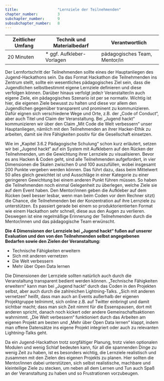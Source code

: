 ```yaml
---
title: 					"Lernziele der Teilnehmenden"
chapter_number: 		3
subchapter_number:		9
subsubchapter_number:	8
---
```


| Zeitlicher Umfang | Technik und Materialbedarf                                                                                                                                           | Verantwortlich |
|-------------------|----------------------------------------------------------------------------------------------------------------------------------------------------------------------|----------------|
| 20 Minuten     | * ggf. Aufkleber-Vorlagen | pädagogisches Team, Mentor/in   |

Der Lernfortschritt der Teilnehmenden sollte eines der Hauptanliegen des Jugend-Hackathons sein. Da das Format Hackathon die Teilnehmenden ins Zentrum stellt, sollte ein wesentliches pädagogisches Ziel sein, dass die Jugendlichen selbstbestimmt eigene Lernziele definieren und diese verfolgen können.
Darüber hinaus verfolgt jede/r Veranstalter/in auch eigene Ziele, ein pädagogisches Szenario ist per se normativ. Wichtig ist hier, die eigenen Ziele bewusst zu halten und diese vor allem den Jugendlichen gegenüber transparent und prominent zu kommunizieren. Dafür eignen sich verschiedene Wege und Orte, z.B. der „Code of Conduct“, aber auch Titel und Claim der Veranstaltung. 
Bei „Jugend hackt“ kommunizieren wir über den Claim „Mit Code die Welt verbessern“ unser Hauptanliegen, nämlich mit den Teilnehmenden an ihrer Hacker-Ethik zu arbeiten, damit sie ihre Fähigkeiten positiv für die Gesellschaft einsetzen.

Wie im „Kapitel 3.6.2 Pädagogische Schulung“ schon kurz erläutert, setzen wir bei „Jugend hackt“ auf ein System mit Aufklebern auf den Rücken der Teilnehmenden, um die Gewichtung ihrer Lernziele zu visualisieren. Bevor es ans Hacken & Coden geht, sind alle Teilnehmenden aufgefordert, in vier Dimensionen die Skalen zwischen 0 und 100 auszufüllen, wobei insgesamt 200 Punkte vergeben werden können. Das führt dazu, dass beim Mittelwert 50 alles gleich gewichtet ist und Ausschläge in einer Kategorie zu einer geringeren Gewichtung bei einem anderen Punkt führen müssen. So haben die Teilnehmenden noch einmal Gelegenheit zu überlegen, welche Ziele sie auf dem Event haben. Den Mentor/innen geben die Aufkleber auf dem Rücken (weil besser lesbar, wenn man beim Coden vor dem Rechner sitzt) die Chance, die Teilnehmenden bei der Konzentration auf ihre Lernziele zu unterstützen. Es passiert gerade bei einem so produktorientierten Format wie einem Hackathon sehr schnell, diese aus den Augen zu verlieren. Deswegen ist eine regelmäßige Erinnerung der Teilnehmenden durch die Mentor/innen und das pädagogische Team erwünscht.

**Die 4 Dimensionen der Lernziele bei „Jugend hackt“ fußen auf unserer Evaluation und den von den Teilnehmenden selbst angegebenen Bedarfen sowie den Zielen der Veranstaltung:**

* Technische Fähigkeiten erweitern
* Sich mit anderen vernetzen
* Die Welt verbessern
* Mehr über Open Data lernen

Die Dimensionen der Lernziele sollten natürlich auch durch die Veranstaltung transparent bedient werden können. „Technische Fähigkeiten erweitern“ kann man bei „Jugend hackt“ durch das Coden in den Projekten selbst, aber auch durch die zahlreichen Lightning-Talks. „Sich mit anderen vernetzen“ heißt, dass man auch an Events außerhalb der eigenen Projektgruppe teilnimmt, sich online z.B. auf Twitter einbringt und damit sichtbar macht; dass man sich Zeit nimmt für die Essenspausen, dort mit anderen spricht, danach noch kickert oder andere Gemeinschaftsaktionen wahrnimmt. „Die Welt verbessern“ funktioniert durch das Arbeiten am eigenen Projekt am besten und „Mehr über Open Data lernen“ klappt, indem man offene Datensätze ins eigene Projekt integriert oder auch zu relevanten Lightning-Talks geht.

Da ein Jugend-Hackathon trotz sorgfältiger Planung, trotz vielen optionalen Modulen und wenig Schlaf bedeuten kann, für all die spannenden Dinge zu wenig Zeit zu haben, ist es besonders wichtig, die Lernziele realistisch und zusammen mit den Zielen des eigenen Projekts zu planen. Hier sollten die Mentor/innen dabei unterstützen, sich selbst realistische, machbare und kleinteilige Ziele zu stecken, um neben all dem Lernen und Tun auch Spaß an der Veranstaltung zu haben und so Frustrationen vorzubeugen.